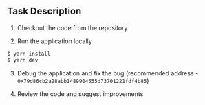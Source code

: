 ## Task Description

1. Checkout the code from the repository

2. Run the application locally

```bash
$ yarn install
$ yarn dev
```

3. Debug the application and fix the bug (recommended address - `0x79d86cb2a28abb1489904555d73701221fdf4b85`)

4. Review the code and suggest improvements
